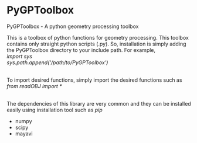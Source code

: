 # PyGPToolbox
PyGPToolbox - A python geometry processing toolbox

This is a toolbox of python functions for geometry processing. This toolbox contains only straight python scripts (.py). So, installation is simply adding the PyGPToolbox directory to your include path. For example,<br />
_import sys_ <br />
_sys.path.append('/path/to/PyGPToolbox')_<br /><br />

To import desired functions, simply import the desired functions such as<br />
_from readOBJ import *_<br /><br />

The dependencies of this library are very common and they can be installed easily using installation tool such as _pip_<br />
- numpy<br />
- scipy<br />
- mayavi<br />


